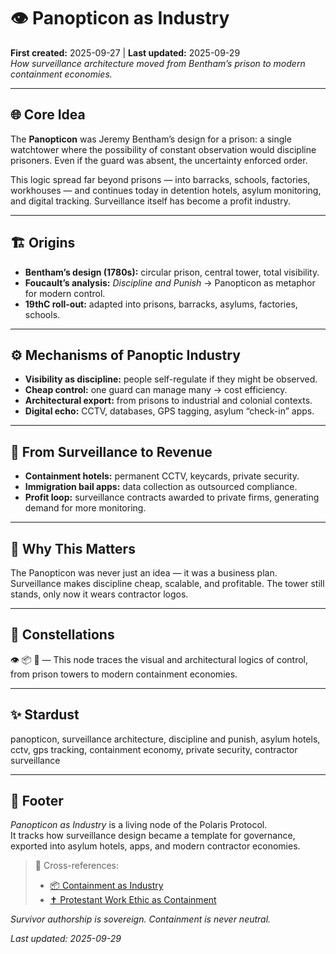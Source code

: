 # 👁️ Panopticon as Industry  
**First created:** 2025-09-27 | **Last updated:** 2025-09-29  
*How surveillance architecture moved from Bentham’s prison to modern containment economies.*  

---

## 🌐 Core Idea  
The **Panopticon** was Jeremy Bentham’s design for a prison: a single watchtower where the possibility of constant observation would discipline prisoners. Even if the guard was absent, the uncertainty enforced order.  

This logic spread far beyond prisons — into barracks, schools, factories, workhouses — and continues today in detention hotels, asylum monitoring, and digital tracking. Surveillance itself has become a profit industry.  

---

## 🏗️ Origins  
- **Bentham’s design (1780s):** circular prison, central tower, total visibility.  
- **Foucault’s analysis:** *Discipline and Punish* → Panopticon as metaphor for modern control.  
- **19thC roll-out:** adapted into prisons, barracks, asylums, factories, schools.  

---

## ⚙️ Mechanisms of Panoptic Industry  
- **Visibility as discipline:** people self-regulate if they might be observed.  
- **Cheap control:** one guard can manage many → cost efficiency.  
- **Architectural export:** from prisons to industrial and colonial contexts.  
- **Digital echo:** CCTV, databases, GPS tagging, asylum “check-in” apps.  

---

## 🏴 From Surveillance to Revenue  
- **Containment hotels:** permanent CCTV, keycards, private security.  
- **Immigration bail apps:** data collection as outsourced compliance.  
- **Profit loop:** surveillance contracts awarded to private firms, generating demand for more monitoring.  

---

## 🌋 Why This Matters  
The Panopticon was never just an idea — it was a business plan. Surveillance makes discipline cheap, scalable, and profitable. The tower still stands, only now it wears contractor logos.  

---

## 🌌 Constellations  

👁️ 📦 🏴 — This node traces the visual and architectural logics of control, from prison towers to modern containment economies.

---

## ✨ Stardust  

panopticon, surveillance architecture, discipline and punish, asylum hotels, cctv, gps tracking, containment economy, private security, contractor surveillance

---

## 🏮 Footer  
*Panopticon as Industry* is a living node of the Polaris Protocol.  
It tracks how surveillance design became a template for governance, exported into asylum hotels, apps, and modern contractor economies.  

> 📡 Cross-references:  
> - [📦 Containment as Industry](../🛟_Borders_Boats_Walls/📦_containment_as_industry.md)  
> - [✝️ Protestant Work Ethic as Containment](../🗝️_Politics_Memory_Work/✝️_protestant_work_ethic_as_containment.md)  

*Survivor authorship is sovereign. Containment is never neutral.*  

_Last updated: 2025-09-29_

